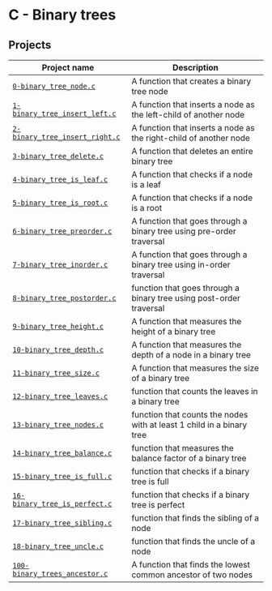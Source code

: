 # C - Binary trees

## Projects

| Project name | Description |
| ------------ | ----------- |
| [`0-binary_tree_node.c`](0-binary_tree_node.c) |  A function that creates a binary tree node|
| [`1-binary_tree_insert_left.c`](01-binary_tree_insert_left.c) |  A function that inserts a node as the left-child of another node|
| [`2-binary_tree_insert_right.c`](2-binary_tree_insert_right.c) | A function that inserts a node as the right-child of another node|
| [`3-binary_tree_delete.c`](3-binary_tree_delete.c) | A function that deletes an entire binary tree|
| [`4-binary_tree_is_leaf.c`](4-binary_tree_is_leaf.c) | A function that checks if a node is a leaf|
| [`5-binary_tree_is_root.c`](5-binary_tree_is_root.c) | A function that checks if a node is a root|
| [`6-binary_tree_preorder.c`](6-binary_tree_preorder.c) | A function that goes through a binary tree using pre-order traversal|
| [`7-binary_tree_inorder.c`](7-binary_tree_inorder.c) | A function that goes through a binary tree using in-order traversal|
| [`8-binary_tree_postorder.c`](8-binary_tree_postorder.c) | function that goes through a binary tree using post-order traversal |
| [`9-binary_tree_height.c`](9-binary_tree_height.c) | A function that measures the height of a binary tree |
| [`10-binary_tree_depth.c`](10-binary_tree_depth.c) | A function that measures the depth of a node in a binary tree |
| [`11-binary_tree_size.c`](11-binary_tree_size.c) | A function that measures the size of a binary tree |
| [`12-binary_tree_leaves.c`](12-binary_tree_leaves.c) | function that counts the leaves in a binary tree |
| [`13-binary_tree_nodes.c`](13-binary_tree_nodes.c) | function that counts the nodes with at least 1 child in a binary tree |
| [`14-binary_tree_balance.c`](14-binary_tree_balance.c) | function that measures the balance factor of a binary tree |
| [`15-binary_tree_is_full.c`](15-binary_tree_is_full.c) | function that checks if a binary tree is full |
| [`16-binary_tree_is_perfect.c`](16-binary_tree_is_perfect.c) | function that checks if a binary tree is perfect |
| [`17-binary_tree_sibling.c`](17-binary_tree_sibling.c) | function that finds the sibling of a node |
| [`18-binary_tree_uncle.c`](18-binary_tree_uncle.c) | function that finds the uncle of a node |
| [`100-binary_trees_ancestor.c`](100-binary_trees_ancestor.c) | A function that finds the lowest common ancestor of two nodes |
